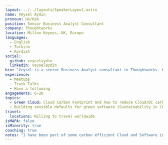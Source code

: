 ```yaml
---
layout: ../../layouts/SpeakerLayout.astro
name: Veysel Aydin
pronoun: He/Him
position: Senior Business Analyst Consultant
company: Thoughtworks
location: Milton Keynes, UK, Europe
languages:
  - English
  - Turkish
  - Kurdish
social:
  github: veycelaydin
  linkedin: veyselaydin
bio: "Veysel is a senior Business Analyst consultant in Thoughtworks. He completed his bachelor degree as Industrial Engineer in Istanbul Technical University and then continued master degree in Banking and Finance. Veysel has been working with various domain groups for 15 years and he is now keen to explore how technology can impact  climate. Not only because technology is partly responsible of green-house gas emissions, but also technology can share a significant climate change awareness."
experience:
  - Meetups
  - Track Talks
  - Have a following
engagements: 6-20
topics:
  - Green Cloud: Cloud Carbon Footprint and how to reduce Cloud/DC carbon emissions
  - Building sensible defaults for green software (Sustainability in CFR's)
travel:
  locations: Willing to travel worldwide
isMAPA: false
isMinority: true
coaching: true
notes: "I have been part of some carbon efficient Cloud and Software initiatives within Thoughtworks and I am keen to bring any value to tech industry for a greener future."
---
```

